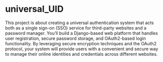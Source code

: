 # universal_UID


This project is about creating a universal authentication system that acts both as a single sign-on (SSO) service for third-party websites and a password manager. You’ll build a Django-based web platform that handles user registration, secure password storage, and OAuth2-based login functionality. By leveraging secure encryption techniques and the OAuth2 protocol, your system will provide users with a convenient and secure way to manage their online identities and credentials across different websites.
